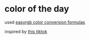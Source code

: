 # color of the day

used [easyrgb color conversion formulas](http://www.easyrgb.com/en/math.php)  

inspired by [this tiktok](https://www.tiktok.com/@chrisbreier/video/7150659674126290222)
